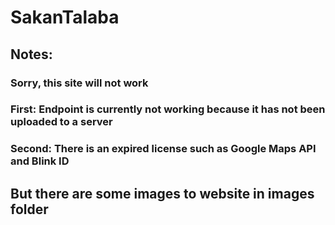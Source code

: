 # SakanTalaba

## Notes:
### Sorry, this site will not work
### First: Endpoint is currently not working because it has not been uploaded to a server
### Second: There is an expired license such as Google Maps API and Blink ID

## But there are some images to website in images folder
